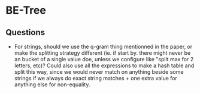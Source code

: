 # BE-Tree

## Questions
* For strings, should we use the q-gram thing mentionned in the paper, or make the splitting strategy different (ie. if start by. there might never be an bucket of a single value doe, unless we configure like "split max for 2 letters, etc)? Could also use all the expressions to make a hash table and split this way, since we would never match on anything beside some strings if we always do exact string matches + one extra value for anything else for non-equality.
